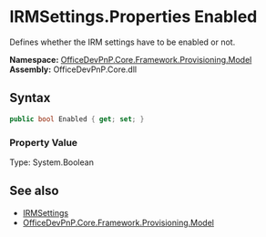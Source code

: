 # IRMSettings.Properties Enabled
 Defines whether the IRM settings have to be enabled or not.   

**Namespace:** [OfficeDevPnP.Core.Framework.Provisioning.Model](OfficeDevPnP.Core.Framework.Provisioning.Model.md)  
**Assembly:** OfficeDevPnP.Core.dll  
## Syntax
```C#
public bool Enabled { get; set; }
```

### Property Value
Type: System.Boolean  

## See also
- [IRMSettings](OfficeDevPnP.Core.Framework.Provisioning.Model.IRMSettings.md) 
- [OfficeDevPnP.Core.Framework.Provisioning.Model](OfficeDevPnP.Core.Framework.Provisioning.Model.md) 
